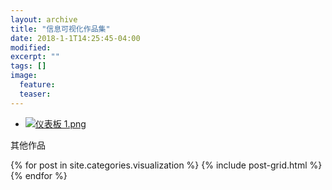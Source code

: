 ```yaml
---
layout: archive
title: "信息可视化作品集"
date: 2018-1-1T14:25:45-04:00
modified:
excerpt: ""
tags: []
image: 
  feature: 
  teaser:
---
```


- <a href="https://public.tableau.com/views/1_5302/1_1?:embed=y&:display_count=yes&publish=yes" target="_blank">![仪表板 1.png](https://i.loli.net/2018/01/08/5a52b3382378c.png)</a>

其他作品
<div class="tiles">
{% for post in site.categories.visualization %}
  {% include post-grid.html %}
{% endfor %}
</div><!-- /.tiles 把所有categories 有 visualization 的列出来-->